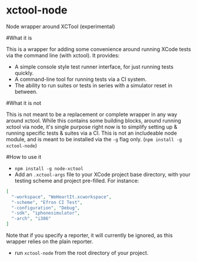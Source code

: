 xctool-node
===========

Node wrapper around XCTool (experimental)


#What it is

This is a wrapper for adding some convenience around running XCode tests via the command line (with xctool).
It provides:
- A simple console style test runner interface, for just running tests quickly.
- A command-line tool for running tests via a CI system.
- The ability to run suites or tests in series with a simulator reset in between.

#What it is not

This is not meant to be a replacement or complete wrapper in any way around xctool.
While this contains some building blocks, around running xctool via node, it's single purpose right now is to simplify setting up & running specific tests & suites via a CI.
This is not an includeable node module, and is meant to be installed via the `-g` flag only. (`npm install -g xctool-node`)

#How to use it

- `npm install -g node-xctool`
- Add an `.xctool-args` file to your XCode project base directory, with your testing scheme and project pre-filled. For instance:
```json
[
  "-workspace", "WeHeartIt.xcworkspace",
  "-scheme", "Efron CI Test",
  "-configuration", "Debug",
  "-sdk", "iphonesimulator",
  "-arch", "i386"
]
```
Note that if you specify a reporter, it will currently be ignored, as this wrapper relies on the plain reporter.
- run `xctool-node` from the root directory of your project.
